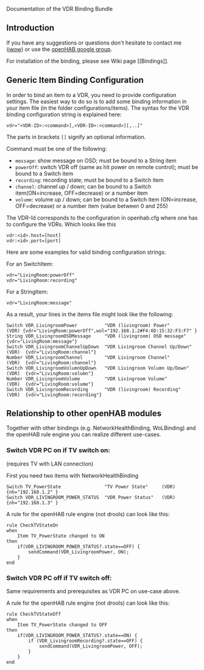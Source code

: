 Documentation of the VDR Binding Bundle

## Introduction

If you have any suggestions or questions don't hesitate to contact me ([iwow](http://groups.google.com/groups/profile?enc_user=2fum3R0AAACkAo_xkzjYxXMLRwdKLvZ72A6NcFQ3yZH-XCKBlyRD_Q)) or use the [openHAB google group](http://groups.google.com/group/openhab).

For installation of the binding, please see Wiki page [[Bindings]].

## Generic Item Binding Configuration

In order to bind an item to a VDR, you need to provide configuration settings. The easiest way to do so is to add some binding information in your item file (in the folder configurations/items). The syntax for the VDR binding configuration string is explained here:

    vdr="<VDR-ID>:<command>[,<VDR-ID>:<command>][,..]"

The parts in brackets `[]` signify an optional information.
 
Command must be one of the following:

- `message`: show message on OSD; must be bound to a String item
- `powerOff`: switch VDR off (same as hit power on remote control); must be bound to a Switch item
- `recording`: recording state; must be bound to a Switch item
- `channel`: channel up / down; can be bound to a Switch item(ON=increase, OFF=decrease) or a number item
- `volume`: volume up / down; can be bound to a Switch item (ON=increase, OFF=decrease) or a number item (value between 0 and 255)

The VDR-Id corresponds to the configuration in openhab.cfg where one has to configure the VDRs. Which looks like this 

    vdr:<id>.host=[host]
    vdr:<id>.port=[port]

Here are some examples for valid binding configuration strings:

For an SwitchItem:

    vdr="LivingRoom:powerOff"
    vdr="LivingRoom:recording"

For a StringItem:

    vdr="LivingRoom:message"

As a result, your lines in the items file might look like the following:

    Switch VDR_LivingroomPower          "VDR (livingroom) Power"          (VDR) {vdr="LivingRoom:powerOff",wol="192.168.1.2#F4:6D:15:32:F3:F7" }
    String VDR_LivingroomOSDMessage     "VDR (livingroom) OSD message"           {vdr="LivingRoom:message"}
    Switch VDR_LivingroomChannelUpDown	"VDR Livingroom Channel Up/Down"  (VDR)  {vdr="LivingRoom:channel"}
    Number VDR_LivingroomChannel        "VDR Livingroom Channel"          (VDR)  {vdr="LivingRoom:channel"}
    Switch VDR_LivingroomVolumnUpDown	"VDR Livingroom Volumn Up/Down"   (VDR)  {vdr="LivingRoom:volumn"}
    Number VDR_LivingroomVolume         "VDR Livingroom Volume"           (VDR)  {vdr="LivingRoom:volume"}
    Switch VDR_LivingroomRecording      "VDR (livingroom) Recording"      (VDR)  {vdr="LivingRoom:recording"}

## Relationship to other openHAB modules

Together with other bindings (e.g. NetworkHealthBinding, WoLBinding) and the openHAB rule engine you can realize different use-cases.

### Switch VDR PC on if TV switch on:

(requires TV with LAN connection)

First you need two items with NetworkHealthBinding

    Switch TV_PowerState                "TV Power State"     (VDR)   {nh="192.168.1.2" }
    Switch VDR_LIVINGROOM_POWER_STATUS  "VDR Power Status"   (VDR)   {nh="192.168.1.3" } 

A rule for the openHAB rule engine (not drools) can look like this:

    rule CheckTVStateOn
    when
    	Item TV_PowerState changed to ON
    then
    	if(VDR_LIVINGROOM_POWER_STATUS?.state==OFF) {
        	sendCommand(VDR_LivingroomPower, ON);
        }    
    end
 
### Switch VDR PC off if TV switch off:

Same requirements and prerequisites as VDR PC on use-case above.

A rule for the openHAB rule engine (not drools) can look like this:

    rule CheckTVStateOff
    when
    	Item TV_PowerState changed to OFF
    then
    	if(VDR_LIVINGROOM_POWER_STATUS?.state==ON) {
    		if (VDR_LivingroomRecording?.state==OFF) {
        		sendCommand(VDR_LivingroomPower, OFF);
        	}
        }    
    end
    